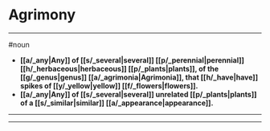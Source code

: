 # Agrimony
---
#noun
- **[[a/_any|Any]] of [[s/_several|several]] [[p/_perennial|perennial]] [[h/_herbaceous|herbaceous]] [[p/_plants|plants]], of the [[g/_genus|genus]] [[a/_agrimonia|Agrimonia]], that [[h/_have|have]] spikes of [[y/_yellow|yellow]] [[f/_flowers|flowers]].**
- **[[a/_any|Any]] of [[s/_several|several]] unrelated [[p/_plants|plants]] of a [[s/_similar|similar]] [[a/_appearance|appearance]].**
---
---
